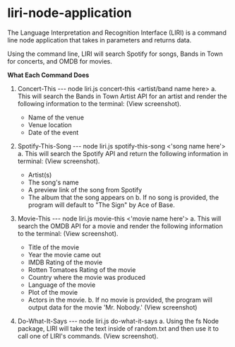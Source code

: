 # liri-node-application

The Language Interpretation and Recognition Interface (LIRI) is a command line node application that takes in parameters and returns data. 

Using the command line, LIRI will search Spotify for songs, Bands in Town for concerts, and OMDB for movies.

**What Each Command Does**
1. Concert-This --- node liri.js concert-this <artist/band name here>
  a. This will search the Bands in Town Artist API for an artist and render the following information to the terminal: (View screenshot). 
    * Name of the venue
    * Venue location
    * Date of the event

2. Spotify-This-Song --- node liri.js spotify-this-song <'song name here'>
  a. This will search the Spotify API and return the following information in terminal: (View screenshot).
    * Artist(s)
    * The song's name
    * A preview link of the song from Spotify
    * The album that the song appears  on
  b. If no song is provided, the program will default to "The Sign" by Ace of Base.

3. Movie-This --- node liri.js movie-this <'movie name here'>
  a. This will search the OMDB API for a movie and render the following information to the terminal: (View screenshot).
    * Title of the movie
    * Year the movie came out
    * IMDB Rating of the movie
    * Rotten Tomatoes Rating of the movie
    * Country where the movie was produced
    * Language of the movie
    * Plot of the movie
    * Actors in the movie.
  b. If no movie is provided, the program will output data for the movie 'Mr. Nobody.' (View screenshot)

4. Do-What-It-Says --- node liri.js do-what-it-says
  a. Using the fs Node package, LIRI will take the text inside of random.txt and then use it to call one of LIRI's commands. (View screenshot).
